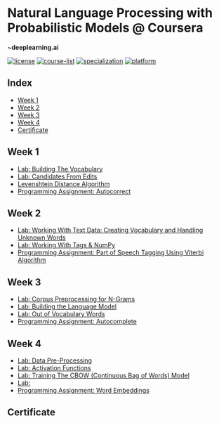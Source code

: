 # Natural Language Processing with Probabilistic Models @ Coursera
__~deeplearning.ai__   

[![license](https://img.shields.io/badge/LICENSE-MIT-<COLOR>.svg)](LICENSE)
[![course-list](https://img.shields.io/badge/course-list-1f72ff.svg)](https://github.com/anishLearnsToCode/course-list)
[![specialization](https://img.shields.io/badge/specialization-Natural%20Language%20Procesing-1f72ff.svg)](https://github.com/anishLearnsToCode/nlp-deeplearning-ai)
[![platform](https://img.shields.io/badge/platform-Coursera-1f008f.svg)](https://www.coursera.org/learn/probabilistic-models-in-nlp)

## Index
- [Week 1](#week-1)
- [Week 2](#week-2)
- [Week 3](#week-3)
- [Week 4](#week-4)
- [Certificate](#certificate)

## Week 1
- [Lab: Building The Vocabulary](week_1/building-the-vocabulary.ipynb)
- [Lab: Candidates From Edits](week_1/candidates-from-edits.ipynb)
- [Levenshtein Distance Algorithm](week_1/minimum_edit_distance.py)
- [Programming Assignment: Autocorrect](week_1/assignment/auto-correct.ipynb)

## Week 2
- [Lab: Working With Text Data: Creating Vocabulary and Handling Unknown Words](week_2/creating-vocabulary-and-handling-unknown-words.ipynb)
- [Lab: Working With Tags & NumPy](week_2/working-with-tags-and-numpy.ipynb)
- [Programming Assignment: Part of Speech Tagging Using Viterbi Algorithm](week_2/assignment/viterbi-algorithm.ipynb)

## Week 3
- [Lab: Corpus Preprocessing for N-Grams](week_3/n-gram-corpus-preprocessing.ipynb)
- [Lab: Building the Language Model](week_3/building-the-language-model.ipynb)
- [Lab: Out of Vocabulary Words](week_3/out-of-vocabulary-words.ipynb)
- [Programming Assignment: Autocomplete](week_3/assignment/autocomplete-using-n-grams.ipynb)

## Week 4
- [Lab: Data Pre-Processing](week_4/data-pre-processing.ipynb)
- [Lab: Activation Functions](week_4/activation-functions.ipynb)
- [Lab: Training The CBOW (Continuous Bag of Words) Model](week_4/training-the-cbow-model.ipynb)
- [Lab: ](week_4/)
- [Programming Assignment: Word Embeddings](week_4/assignment)

## Certificate
